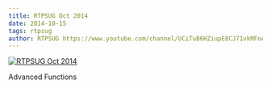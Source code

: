 ```yaml
---
title: RTPSUG Oct 2014
date: 2014-10-15
tags: rtpsug
author: RTPSUG https://www.youtube.com/channel/UCiTuB6HZiupE8CJ71vkMFnA
---
```


[![RTPSUG Oct 2014](https://i1.ytimg.com/vi/HDS7a29dC3c/hqdefault.jpg "RTPSUG Oct 2014")](https://www.youtube.com/watch?v=HDS7a29dC3c)

Advanced Functions
